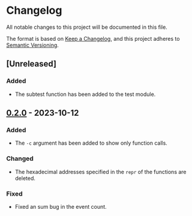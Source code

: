 # Changelog

All notable changes to this project will be documented in this file.

The format is based on [Keep a Changelog](https://keepachangelog.com/en/1.0.0/), and
this project adheres to [Semantic Versioning](https://semver.org/spec/v2.0.0.html).

## [Unreleased]

### Added

- The subtest function has been added to the test module.

## [0.2.0] - 2023-10-12

### Added

- The `-c` argument has been added to show only function calls.

### Changed

- The hexadecimal addresses specified in the `repr` of the functions are deleted.

### Fixed

- Fixed an sum bug in the event count.

[0.2.0]: https://github.com/furkanonder/akarsu/releases/tag/0.2.0
